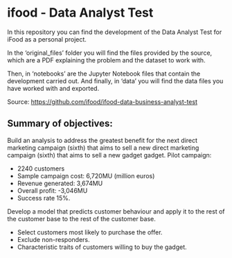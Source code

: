 # ifood - Data Analyst Test

In this repository you can find the development of the Data Analyst Test for iFood as a personal project. 

In the ‘original_files’ folder you will find the files provided by the source, which are a PDF explaining the problem and the dataset to work with.

Then, in ‘notebooks’ are the Jupyter Notebook files that contain the development carried out. And finally, in ‘data’ you will find the data files you have worked with and exported.

Source: https://github.com/ifood/ifood-data-business-analyst-test

## Summary of objectives:

Build an analysis to address the greatest benefit for the next direct marketing campaign (sixth) that aims to sell a new direct marketing campaign (sixth) that aims to sell a new gadget gadget. Pilot campaign:

- 2240 customers
- Sample campaign cost: 6,720MU (million euros)
- Revenue generated: 3,674MU
- Overall profit: -3,046MU
- Success rate 15%. 

Develop a model that predicts customer behaviour and apply it to the rest of the customer base to the rest of the customer base.

- Select customers most likely to purchase the offer.
- Exclude non-responders.
- Characteristic traits of customers willing to buy the gadget.
